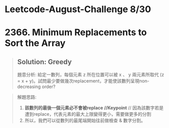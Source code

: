 # Leetcode-August-Challenge 8/30
# 2366. Minimum Replacements to Sort the Array
> ## Solution: Greedy
> 題意分析: 給定一數列，每個元素 z 所在位置可以被 x 、 y 兩元素所取代 (z = x + y)。試問最少要做幾次replacement，才能使該數列呈現non-decreasing order?

> 解題思路: 
> 1. **該數列的最後一個元素必不會被replace //Keypoint**
>    // 因為該數字若是遭到replace，代表元素的最大上限變得更小，需要做更多的分割
> 2. 所以，我們可以從數列的最尾端開始往前做檢查 & 數字分割。
> 